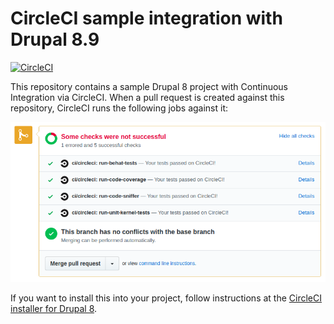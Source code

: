 # CircleCI sample integration with Drupal 8.9

[![CircleCI](https://circleci.com/gh/juampynr/drupal8-circleci.svg?style=svg)](https://circleci.com/gh/juampynr/drupal8-circleci)

This repository contains a sample Drupal 8 project with Continuous Integration
via CircleCI. When a pull request is created against this repository, CircleCI
runs the following jobs against it:

![CircleCI jobs](docs/images/circleci-pr.png)

If you want to install this into your project, follow instructions at the
[CircleCI installer for Drupal 8](https://github.com/Lullabot/drupal8ci#circleci).
